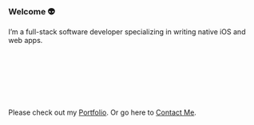 ### Welcome 👽 ###

I’m a full-stack software developer specializing in writing native iOS and web apps.

<p style="color:#ccc;background-image:url(bg.png);border-radius:6px;height:100px"></p>

Please check out my [Portfolio](https://carl.gorringe.org/#portfolio). Or go here to [Contact Me](https://carl.gorringe.org/#contact).

<!--
**cgorringe/cgorringe** is a ✨ _special_ ✨ repository because its `README.md` (this file) appears on your GitHub profile.

Here are some ideas to get you started:

- 🔭 I’m currently working on ...
- 🌱 I’m currently learning ...
- 👯 I’m looking to collaborate on ...
- 🤔 I’m looking for help with ...
- 💬 Ask me about ...
- 📫 How to reach me: ...
- 😄 Pronouns: ...
- ⚡ Fun fact: ...
-->
